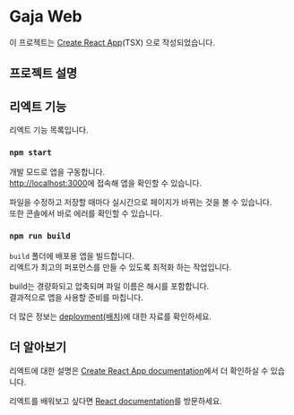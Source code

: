 # Gaja Web

이 프로젝트는 [Create React App](https://github.com/facebook/create-react-app)(TSX) 으로 작성되었습니다.

## 프로젝트 설명



## 리엑트 기능

리엑트 기능 목록입니다.

### `npm start`

개발 모드로 앱을 구동합니다.\
[http://localhost:3000](http://localhost:3000)에 접속해 앱을 확인할 수 있습니다.

파일을 수정하고 저장할 때마다 실시간으로 페이지가 바뀌는 것을 볼 수 있습니다.\
또한 콘솔에서 바로 에러를 확인할 수 있습니다.

### `npm run build`

`build` 폴더에 배포용 앱을 빌드합니다.\
리엑트가 최고의 퍼포먼스를 만들 수 있도록 최적화 하는 작업입니다.

build는 경량화되고 압축되며 파일 이름은 해시를 포함합니다.\
결과적으로 앱을 사용할 준비를 마칩니다.

더 많은 정보는 [deployment(배치)](https://facebook.github.io/create-react-app/docs/deployment)에 대한 자료를 확인하세요.

## 더 알아보기

리엑트에 대한 설명은 [Create React App documentation](https://facebook.github.io/create-react-app/docs/getting-started)에서 더 확인하실 수 있습니다.

리엑트를 배워보고 싶다면 [React documentation](https://reactjs.org/)를 방문하세요.
